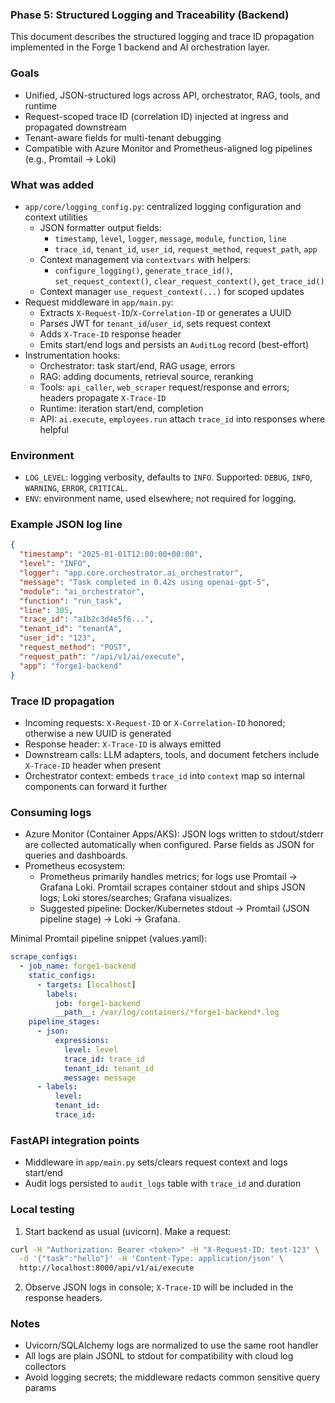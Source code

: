 ### Phase 5: Structured Logging and Traceability (Backend)

This document describes the structured logging and trace ID propagation implemented in the Forge 1 backend and AI orchestration layer.

### Goals

- Unified, JSON-structured logs across API, orchestrator, RAG, tools, and runtime
- Request-scoped trace ID (correlation ID) injected at ingress and propagated downstream
- Tenant-aware fields for multi-tenant debugging
- Compatible with Azure Monitor and Prometheus-aligned log pipelines (e.g., Promtail → Loki)

### What was added

- `app/core/logging_config.py`: centralized logging configuration and context utilities
  - JSON formatter output fields:
    - `timestamp`, `level`, `logger`, `message`, `module`, `function`, `line`
    - `trace_id`, `tenant_id`, `user_id`, `request_method`, `request_path`, `app`
  - Context management via `contextvars` with helpers:
    - `configure_logging()`, `generate_trace_id()`, `set_request_context()`, `clear_request_context()`, `get_trace_id()`
  - Context manager `use_request_context(...)` for scoped updates
- Request middleware in `app/main.py`:
  - Extracts `X-Request-ID`/`X-Correlation-ID` or generates a UUID
  - Parses JWT for `tenant_id`/`user_id`, sets request context
  - Adds `X-Trace-ID` response header
  - Emits start/end logs and persists an `AuditLog` record (best-effort)
- Instrumentation hooks:
  - Orchestrator: task start/end, RAG usage, errors
  - RAG: adding documents, retrieval source, reranking
  - Tools: `api_caller`, `web_scraper` request/response and errors; headers propagate `X-Trace-ID`
  - Runtime: iteration start/end, completion
  - API: `ai.execute`, `employees.run` attach `trace_id` into responses where helpful

### Environment

- `LOG_LEVEL`: logging verbosity, defaults to `INFO`. Supported: `DEBUG`, `INFO`, `WARNING`, `ERROR`, `CRITICAL`.
- `ENV`: environment name, used elsewhere; not required for logging.

### Example JSON log line

```json
{
  "timestamp": "2025-01-01T12:00:00+00:00",
  "level": "INFO",
  "logger": "app.core.orchestrator.ai_orchestrator",
  "message": "Task completed in 0.42s using openai-gpt-5",
  "module": "ai_orchestrator",
  "function": "run_task",
  "line": 305,
  "trace_id": "a1b2c3d4e5f6...",
  "tenant_id": "tenantA",
  "user_id": "123",
  "request_method": "POST",
  "request_path": "/api/v1/ai/execute",
  "app": "forge1-backend"
}
```

### Trace ID propagation

- Incoming requests: `X-Request-ID` or `X-Correlation-ID` honored; otherwise a new UUID is generated
- Response header: `X-Trace-ID` is always emitted
- Downstream calls: LLM adapters, tools, and document fetchers include `X-Trace-ID` header when present
- Orchestrator context: embeds `trace_id` into `context` map so internal components can forward it further

### Consuming logs

- Azure Monitor (Container Apps/AKS): JSON logs written to stdout/stderr are collected automatically when configured. Parse fields as JSON for queries and dashboards.
- Prometheus ecosystem:
  - Prometheus primarily handles metrics; for logs use Promtail → Grafana Loki. Promtail scrapes container stdout and ships JSON logs; Loki stores/searches; Grafana visualizes.
  - Suggested pipeline: Docker/Kubernetes stdout → Promtail (JSON pipeline stage) → Loki → Grafana.

Minimal Promtail pipeline snippet (values.yaml):

```yaml
scrape_configs:
  - job_name: forge1-backend
    static_configs:
      - targets: [localhost]
        labels:
          job: forge1-backend
          __path__: /var/log/containers/*forge1-backend*.log
    pipeline_stages:
      - json:
          expressions:
            level: level
            trace_id: trace_id
            tenant_id: tenant_id
            message: message
      - labels:
          level:
          tenant_id:
          trace_id:
```

### FastAPI integration points

- Middleware in `app/main.py` sets/clears request context and logs start/end
- Audit logs persisted to `audit_logs` table with `trace_id` and duration

### Local testing

1) Start backend as usual (uvicorn). Make a request:

```bash
curl -H "Authorization: Bearer <token>" -H "X-Request-ID: test-123" \
  -d '{"task":"hello"}' -H 'Content-Type: application/json' \
  http://localhost:8000/api/v1/ai/execute
```

2) Observe JSON logs in console; `X-Trace-ID` will be included in the response headers.

### Notes

- Uvicorn/SQLAlchemy logs are normalized to use the same root handler
- All logs are plain JSONL to stdout for compatibility with cloud log collectors
- Avoid logging secrets; the middleware redacts common sensitive query params


